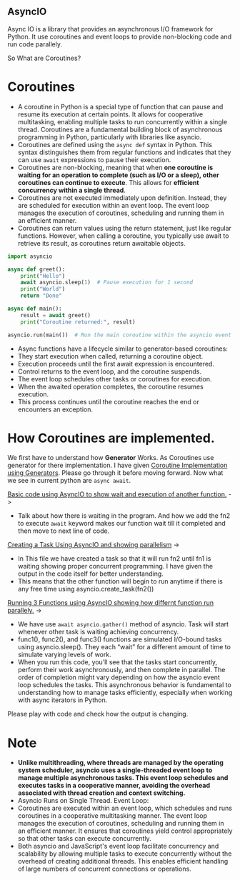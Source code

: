 ## AsyncIO
Async IO is a library that provides an asynchronous I/O framework for Python.
It use coroutines and event loops to provide non-blocking code and run code parallely.

So What are Coroutines?

# Coroutines
- A coroutine in Python is a special type of function that can pause and resume its execution at certain points. It allows for cooperative multitasking, enabling multiple tasks to run concurrently within a single thread. Coroutines are a fundamental building block of asynchronous programming in Python, particularly with libraries like asyncio.
-  Coroutines are defined using the `async def` syntax in Python. This syntax distinguishes them from regular functions and indicates that they can use `await` expressions to pause their execution.
-  Coroutines are non-blocking, meaning that when **one coroutine is waiting for an operation to complete (such as I/O or a sleep), other coroutines can continue to execute**. This allows for **efficient concurrency within a single thread**.
- Coroutines are not executed immediately upon definition. Instead, they are scheduled for execution within an event loop. The event loop manages the execution of coroutines, scheduling and running them in an efficient manner.
- Coroutines can return values using the return statement, just like regular functions. However, when calling a coroutine, you typically use await to retrieve its result, as coroutines return awaitable objects.

```python
import asyncio

async def greet():
    print("Hello")
    await asyncio.sleep(1)  # Pause execution for 1 second
    print("World")
    return "Done"

async def main():
    result = await greet()
    print("Coroutine returned:", result)

asyncio.run(main())  # Run the main coroutine within the asyncio event loop

```
- Async functions have a lifecycle similar to generator-based coroutines:
- They start execution when called, returning a coroutine object.
- Execution proceeds until the first await expression is encountered.
- Control returns to the event loop, and the coroutine suspends.
- The event loop schedules other tasks or coroutines for execution.
- When the awaited operation completes, the coroutine resumes execution.
- This process continues until the coroutine reaches the end or encounters an exception.


# How Coroutines are implemented.
We first have to understand how **Generator** Works. As Coroutines use generator for there implementation.
I have given [Coroutine Implementation using Generators](coroutine.py). Please  go through it before moving forward.
Now what we see in current python are `async await`.

[Basic code using AsyncIO to show wait and execution of another function.](asyncio.py) ->  
- Talk about how there is waiting in the program. And how we add the fn2 to execute `await` keyword makes our function wait till it completed and then move to next line of code.  

[Creating a Task Using AsyncIO and showing parallelism](asyncio2.py) ->    
- In This file we have created a task so that it will run fn2 until fn1 is waiting showing proper concurrent programming. I have given the output in the code itself for better understanding.
- This means that the other function will begin to run anytime if there is any free time using asyncio.create_task(fn2())  

[Running 3 Functions using AsyncIO showing how differnt function run parallely.](asyncio3.py) ->  
- We have use `await asyncio.gather()` method of asyncio. Task will start whenever other task is waiting achieving concurrency.
- func1(), func2(), and func3() functions are simulated I/O-bound tasks using asyncio.sleep(). They each “wait” for a different amount of time to simulate varying levels of work.
- When you run this code, you’ll see that the tasks start concurrently, perform their work asynchronously, and then complete in parallel. The order of completion might vary depending on how the asyncio event loop schedules the tasks. This asynchronous behavior is fundamental to understanding how to manage tasks efficiently, especially when working with async iterators in Python.

Please play with code and check how the output is changing.


# Note
- **Unlike multithreading, where threads are managed by the operating system scheduler, asyncio uses a single-threaded event loop to manage multiple asynchronous tasks. This event loop schedules and executes tasks in a cooperative manner, avoiding the overhead associated with thread creation and context switching.**
- Asyncio Runs on Single Thread.
Event Loop:
- Coroutines are executed within an event loop, which schedules and runs coroutines in a cooperative multitasking manner.
The event loop manages the execution of coroutines, scheduling and running them in an efficient manner. It ensures that coroutines yield control appropriately so that other tasks can execute concurrently.
- Both asyncio and JavaScript's event loop facilitate concurrency and scalability by allowing multiple tasks to execute concurrently without the overhead of creating additional threads. This enables efficient handling of large numbers of concurrent connections or operations.
